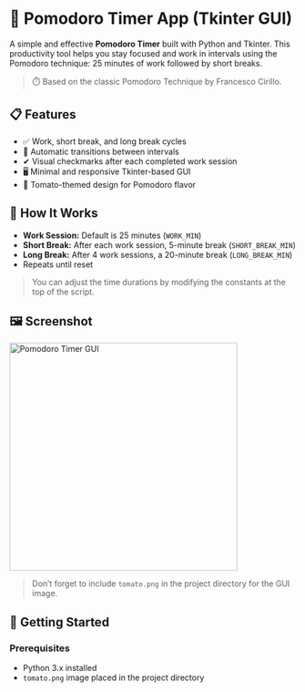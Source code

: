 # 🍅 Pomodoro Timer App (Tkinter GUI)

A simple and effective **Pomodoro Timer** built with Python and Tkinter. This productivity tool helps you stay focused and work in intervals using the Pomodoro technique: 25 minutes of work followed by short breaks.

> ⏱️ Based on the classic Pomodoro Technique by Francesco Cirillo.

## 📋 Features

- ✅ Work, short break, and long break cycles
- 🔁 Automatic transitions between intervals
- ✔ Visual checkmarks after each completed work session
- 🖥️ Minimal and responsive Tkinter-based GUI
- 🍅 Tomato-themed design for Pomodoro flavor

## 🧠 How It Works

- **Work Session:** Default is 25 minutes (`WORK_MIN`)
- **Short Break:** After each work session, 5-minute break (`SHORT_BREAK_MIN`)
- **Long Break:** After 4 work sessions, a 20-minute break (`LONG_BREAK_MIN`)
- Repeats until reset

> You can adjust the time durations by modifying the constants at the top of the script.

## 🖼️ Screenshot

<img src="screenshot.png" width="400" alt="Pomodoro Timer GUI" />

> Don’t forget to include `tomato.png` in the project directory for the GUI image.

## 🚀 Getting Started

### Prerequisites

- Python 3.x installed
- `tomato.png` image placed in the project directory


